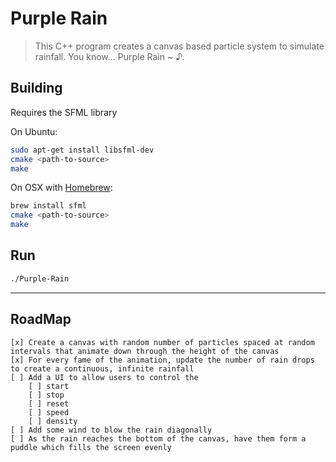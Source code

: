 # Purple Rain

>This C++ program creates  a canvas based particle system to simulate rainfall.
>You know... Purple Rain ~ ♪.


## Building

Requires the SFML library

On Ubuntu:

```sh
sudo apt-get install libsfml-dev
cmake <path-to-source>
make
```

On OSX with [Homebrew](https://brew.sh/):
```sh
brew install sfml
cmake <path-to-source>
make
```

## Run
```sh
./Purple-Rain
```

---
## RoadMap
	[x] Create a canvas with random number of particles spaced at random intervals that animate down through the height of the canvas
	[x] For every fame of the animation, update the number of rain drops to create a continuous, infinite rainfall
	[ ] Add a UI to allow users to control the
		[ ] start
		[ ] stop
		[ ] reset
		[ ] speed
		[ ] density
    [ ] Add some wind to blow the rain diagonally
    [ ] As the rain reaches the bottom of the canvas, have them form a puddle which fills the screen evenly
